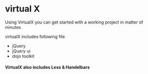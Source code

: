 # virtual X

Using VirtualX you can get started with a working project in matter of minutes

virtualX includes following file
* jQuery
* jQuery ui
* dojo toolkit

#### VirtualX also includes Less  & Handelbars